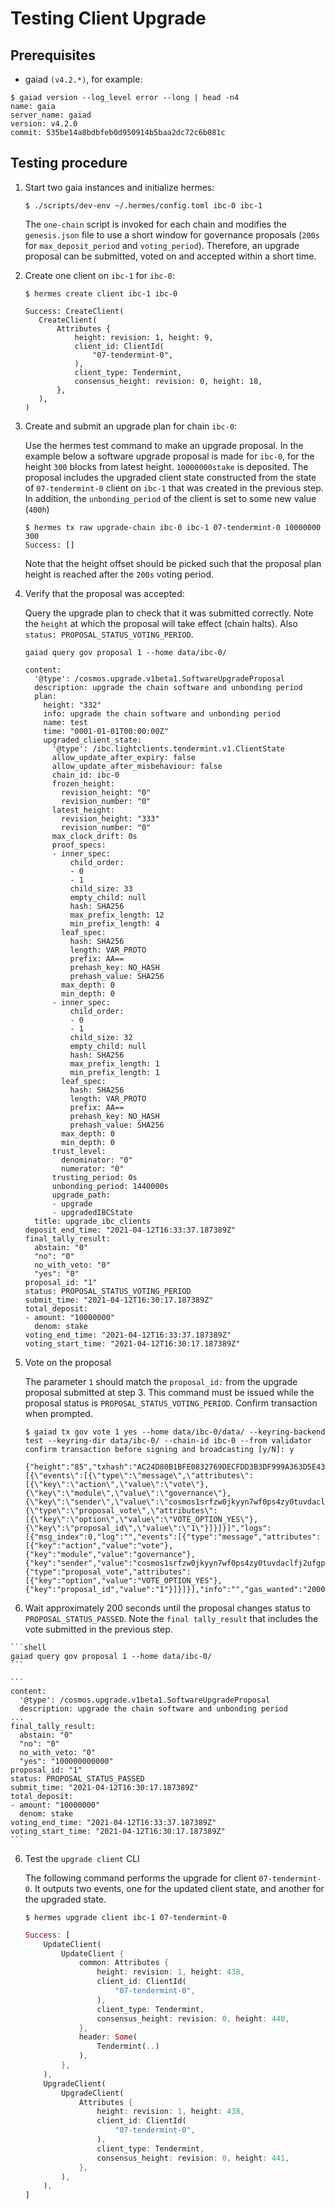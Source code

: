 # Testing Client Upgrade

## Prerequisites

- gaiad `(v4.2.*)`, for example:

```shell
$ gaiad version --log_level error --long | head -n4
name: gaia
server_name: gaiad
version: v4.2.0
commit: 535be14a8bdbfeb0d950914b5baa2dc72c6b081c
```

## Testing procedure

1. Start two gaia instances and initialize hermes:

    ```shell
    $ ./scripts/dev-env ~/.hermes/config.toml ibc-0 ibc-1
    ```
    The `one-chain` script is invoked for each chain and modifies the `genesis.json` file to use a short window for governance proposals (`200s` for `max_deposit_period` and `voting_period`). Therefore, an upgrade proposal can be submitted, voted on and accepted within a short time.

2. Create one client on `ibc-1` for `ibc-0`:

    ```shell
    $ hermes create client ibc-1 ibc-0

    Success: CreateClient(
       CreateClient(
           Attributes {
               height: revision: 1, height: 9,
               client_id: ClientId(
                   "07-tendermint-0",
               ),
               client_type: Tendermint,
               consensus_height: revision: 0, height: 18,
           },
       ),
    )
    ```

3. Create and submit an upgrade plan for chain `ibc-0`:

    Use the hermes test command to make an upgrade proposal. In the example below a software upgrade proposal is made for `ibc-0`, for the height `300` blocks from latest height. `10000000stake` is deposited.
    The proposal includes the upgraded client state constructed from the state of `07-tendermint-0` client on `ibc-1` that was created in the previous step. In addition, the `unbonding_period` of the client is set to some new value (`400h`)

    ```shell
    $ hermes tx raw upgrade-chain ibc-0 ibc-1 07-tendermint-0 10000000 300
    Success: []
    ```

    Note that the height offset should be picked such that the proposal plan height is reached after the `200s` voting period.

 4. Verify that the proposal was accepted:

    Query the upgrade plan to check that it was submitted correctly. Note the `height` at which the proposal will take effect (chain halts). Also `status: PROPOSAL_STATUS_VOTING_PERIOD`.

    ```shell
    gaiad query gov proposal 1 --home data/ibc-0/
    ```
    ```
    content:
      '@type': /cosmos.upgrade.v1beta1.SoftwareUpgradeProposal
      description: upgrade the chain software and unbonding period
      plan:
        height: "332"
        info: upgrade the chain software and unbonding period
        name: test
        time: "0001-01-01T00:00:00Z"
        upgraded_client_state:
          '@type': /ibc.lightclients.tendermint.v1.ClientState
          allow_update_after_expiry: false
          allow_update_after_misbehaviour: false
          chain_id: ibc-0
          frozen_height:
            revision_height: "0"
            revision_number: "0"
          latest_height:
            revision_height: "333"
            revision_number: "0"
          max_clock_drift: 0s
          proof_specs:
          - inner_spec:
              child_order:
              - 0
              - 1
              child_size: 33
              empty_child: null
              hash: SHA256
              max_prefix_length: 12
              min_prefix_length: 4
            leaf_spec:
              hash: SHA256
              length: VAR_PROTO
              prefix: AA==
              prehash_key: NO_HASH
              prehash_value: SHA256
            max_depth: 0
            min_depth: 0
          - inner_spec:
              child_order:
              - 0
              - 1
              child_size: 32
              empty_child: null
              hash: SHA256
              max_prefix_length: 1
              min_prefix_length: 1
            leaf_spec:
              hash: SHA256
              length: VAR_PROTO
              prefix: AA==
              prehash_key: NO_HASH
              prehash_value: SHA256
            max_depth: 0
            min_depth: 0
          trust_level:
            denominator: "0"
            numerator: "0"
          trusting_period: 0s
          unbonding_period: 1440000s
          upgrade_path:
          - upgrade
          - upgradedIBCState
      title: upgrade_ibc_clients
    deposit_end_time: "2021-04-12T16:33:37.187389Z"
    final_tally_result:
      abstain: "0"
      "no": "0"
      no_with_veto: "0"
      "yes": "0"
    proposal_id: "1"
    status: PROPOSAL_STATUS_VOTING_PERIOD
    submit_time: "2021-04-12T16:30:17.187389Z"
    total_deposit:
    - amount: "10000000"
      denom: stake
    voting_end_time: "2021-04-12T16:33:37.187389Z"
    voting_start_time: "2021-04-12T16:30:17.187389Z"
    ```

 5. Vote on the proposal

    The parameter `1` should match the `proposal_id:` from the upgrade proposal submitted at step 3. 
    This command must be issued while the proposal status is `PROPOSAL_STATUS_VOTING_PERIOD`. Confirm transaction when prompted.

    ```shell
    $ gaiad tx gov vote 1 yes --home data/ibc-0/data/ --keyring-backend test --keyring-dir data/ibc-0/ --chain-id ibc-0 --from validator
    confirm transaction before signing and broadcasting [y/N]: y
    
    {"height":"85","txhash":"AC24D80B1BFE0832769DECFDD3B3DF999A363D5E4390B0B673344FFDED9150B2","codespace":"","code":0,"data":"0A060A04766F7465","raw_log":"[{\"events\":[{\"type\":\"message\",\"attributes\":[{\"key\":\"action\",\"value\":\"vote\"},{\"key\":\"module\",\"value\":\"governance\"},{\"key\":\"sender\",\"value\":\"cosmos1srfzw0jkyyn7wf0ps4zy0tuvdaclfj2ufgp6w3\"}]},{\"type\":\"proposal_vote\",\"attributes\":[{\"key\":\"option\",\"value\":\"VOTE_OPTION_YES\"},{\"key\":\"proposal_id\",\"value\":\"1\"}]}]}]","logs":[{"msg_index":0,"log":"","events":[{"type":"message","attributes":[{"key":"action","value":"vote"},{"key":"module","value":"governance"},{"key":"sender","value":"cosmos1srfzw0jkyyn7wf0ps4zy0tuvdaclfj2ufgp6w3"}]},{"type":"proposal_vote","attributes":[{"key":"option","value":"VOTE_OPTION_YES"},{"key":"proposal_id","value":"1"}]}]}],"info":"","gas_wanted":"200000","gas_used":"43716","tx":null,"timestamp":""}
    ```

  6. Wait approximately 200 seconds until the proposal changes status to `PROPOSAL_STATUS_PASSED`.
     Note the `final tally_result` that includes the vote submitted in the previous step.

    ```shell
    gaiad query gov proposal 1 --home data/ibc-0/
    ```
    
    ```
    content:
      '@type': /cosmos.upgrade.v1beta1.SoftwareUpgradeProposal
      description: upgrade the chain software and unbonding period
    ...
    final_tally_result:
      abstain: "0"
      "no": "0"
      no_with_veto: "0"
      "yes": "100000000000"
    proposal_id: "1"
    status: PROPOSAL_STATUS_PASSED
    submit_time: "2021-04-12T16:30:17.187389Z"
    total_deposit:
    - amount: "10000000"
      denom: stake
    voting_end_time: "2021-04-12T16:33:37.187389Z"
    voting_start_time: "2021-04-12T16:30:17.187389Z"
    ```

6. Test the `upgrade client` CLI

    The following command performs the upgrade for client `07-tendermint-0`. It outputs two events, one for the updated client state,
    and another for the upgraded state.

    ```shell
    $ hermes upgrade client ibc-1 07-tendermint-0
    ```
    ```rust
    Success: [
        UpdateClient(
            UpdateClient {
                common: Attributes {
                    height: revision: 1, height: 438,
                    client_id: ClientId(
                        "07-tendermint-0",
                    ),
                    client_type: Tendermint,
                    consensus_height: revision: 0, height: 440,
                },
                header: Some(
                    Tendermint(..)
                ),
            },
        ),
        UpgradeClient(
            UpgradeClient(
                Attributes {
                    height: revision: 1, height: 438,
                    client_id: ClientId(
                        "07-tendermint-0",
                    ),
                    client_type: Tendermint,
                    consensus_height: revision: 0, height: 441,
                },
            ),
        ),
    ]
    ```
